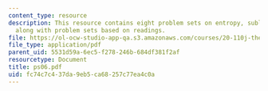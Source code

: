 ```yaml
---
content_type: resource
description: This resource contains eight problem sets on entropy, sublimation pressures,
  along with problem sets based on readings.
file: https://ol-ocw-studio-app-qa.s3.amazonaws.com/courses/20-110j-thermodynamics-of-biomolecular-systems-fall-2005/fc74c7c437da9eb5ca68257c77ea4c0a_ps06.pdf
file_type: application/pdf
parent_uid: 5531d59a-6ec5-f278-246b-684df381f2af
resourcetype: Document
title: ps06.pdf
uid: fc74c7c4-37da-9eb5-ca68-257c77ea4c0a
---
```

